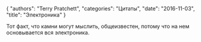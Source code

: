 {
   "authors": "Terry Pratchett",
   "categories": "Цитаты",
   "date": "2016-11-03",
   "title": "Электроника"
}

Тот факт, что камни могут мыслить, общеизвестен, потому что на нем основывается вся электроника.
